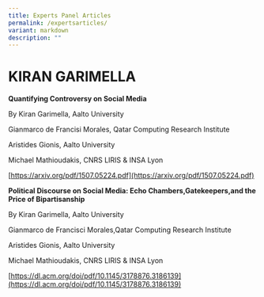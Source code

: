 ```yaml
---
title: Experts Panel Articles
permalink: /expertsarticles/
variant: markdown
description: ""
---
```

# KIRAN GARIMELLA
**Quantifying Controversy on Social Media**

By Kiran Garimella, Aalto University

Gianmarco de Francisi Morales, Qatar Computing Research Institute

Aristides Gionis, Aalto University

Michael Mathioudakis, CNRS LIRIS & INSA Lyon

[https://arxiv.org/pdf/1507.05224.pdf](https://arxiv.org/pdf/1507.05224.pdf)

**Political Discourse on Social Media: Echo Chambers,Gatekeepers,and the Price of  Bipartisanship**

By Kiran Garimella, Aalto University

Gianmarco de Francisci Morales,Qatar Computing Research Institute

Aristides Gionis, Aalto University

Michael Mathioudakis, CNRS LIRIS & INSA Lyon

[https://dl.acm.org/doi/pdf/10.1145/3178876.3186139](https://dl.acm.org/doi/pdf/10.1145/3178876.3186139)